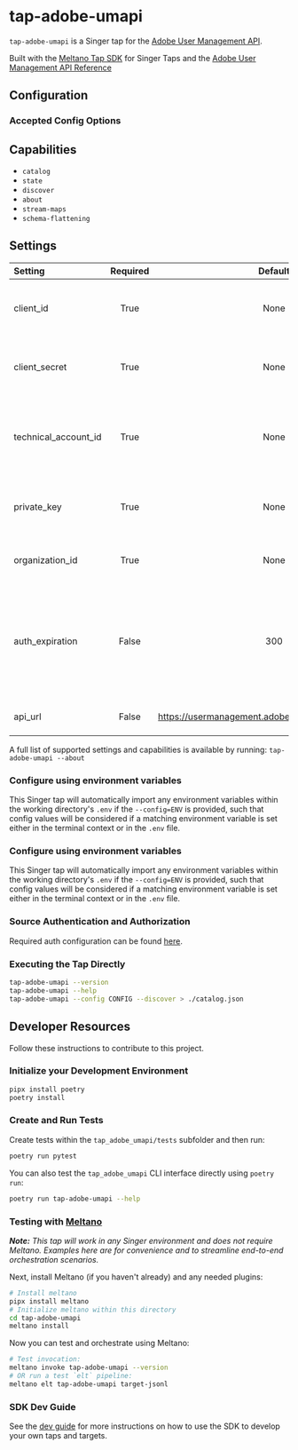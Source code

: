 # tap-adobe-umapi

`tap-adobe-umapi` is a Singer tap for the [Adobe User Management API](https://developer.adobe.com/UMAPI/).

Built with the [Meltano Tap SDK](https://sdk.meltano.com) for Singer Taps and the [Adobe User Management API Reference](https://adobe-apiplatform.github.io/umapi-documentation/en/)

<!--

Developer TODO: Update the below as needed to correctly describe the install procedure. For instance, if you do not have a PyPi repo, or if you want users to directly install from your git repo, you can modify this step as appropriate.

## Installation

Install from PyPi:

```bash
pipx install tap-adobe-umapi
```

Install from GitHub:

```bash
pipx install git+https://github.com/ORG_NAME/tap-adobe-umapi.git@main
```

-->

## Configuration

### Accepted Config Options

<!--
Developer TODO: Provide a list of config options accepted by the tap.

This section can be created by copy-pasting the CLI output from:

```
tap-adobe-umapi --about --format=markdown
```
-->
## Capabilities

* `catalog`
* `state`
* `discover`
* `about`
* `stream-maps`
* `schema-flattening`

## Settings

| Setting             | Required | Default | Description |
|:--------------------|:--------:|:-------:|:------------|
| client_id           | True     | None    | The Client ID for the service account (JWT)  |
| client_secret       | True     | None    | The Client Secret for the service account (JWT)  |
| technical_account_id| True     | None    | The Technical Account ID for the service account (JWT)  |
| private_key         | True     | None    | The Private Key for the service account (JWT)  |
| organization_id     | True     | None    | The unique identifier for an organization. |
| auth_expiration     | False    |     300 | Expiraton in seconds for JWT exchange (Default: 300, Max: 86400, Recomended as small as possible) |
| api_url             | False    | https://usermanagement.adobe.io/v2/usermanagement | User Management API URL |

A full list of supported settings and capabilities is available by running: `tap-adobe-umapi --about`

### Configure using environment variables

This Singer tap will automatically import any environment variables within the working directory's
`.env` if the `--config=ENV` is provided, such that config values will be considered if a matching
environment variable is set either in the terminal context or in the `.env` file.

### Configure using environment variables

This Singer tap will automatically import any environment variables within the working directory's
`.env` if the `--config=ENV` is provided, such that config values will be considered if a matching
environment variable is set either in the terminal context or in the `.env` file.

### Source Authentication and Authorization

Required auth configuration can be found [here](https://developer.adobe.com/developer-console/docs/guides/authentication/ServiceAccountIntegration/).

### Executing the Tap Directly

```bash
tap-adobe-umapi --version
tap-adobe-umapi --help
tap-adobe-umapi --config CONFIG --discover > ./catalog.json
```

## Developer Resources

Follow these instructions to contribute to this project.

### Initialize your Development Environment

```bash
pipx install poetry
poetry install
```

### Create and Run Tests

Create tests within the `tap_adobe_umapi/tests` subfolder and
  then run:

```bash
poetry run pytest
```

You can also test the `tap_adobe_umapi` CLI interface directly using `poetry run`:

```bash
poetry run tap-adobe-umapi --help
```

### Testing with [Meltano](https://www.meltano.com)

_**Note:** This tap will work in any Singer environment and does not require Meltano.
Examples here are for convenience and to streamline end-to-end orchestration scenarios._

<!--
Developer TODO:
Your project comes with a custom `meltano.yml` project file already created. Open the `meltano.yml` and follow any "TODO" items listed in
the file.
-->

Next, install Meltano (if you haven't already) and any needed plugins:

```bash
# Install meltano
pipx install meltano
# Initialize meltano within this directory
cd tap-adobe-umapi
meltano install
```

Now you can test and orchestrate using Meltano:

```bash
# Test invocation:
meltano invoke tap-adobe-umapi --version
# OR run a test `elt` pipeline:
meltano elt tap-adobe-umapi target-jsonl
```

### SDK Dev Guide

See the [dev guide](https://sdk.meltano.com/en/latest/dev_guide.html) for more instructions on how to use the SDK to
develop your own taps and targets.
